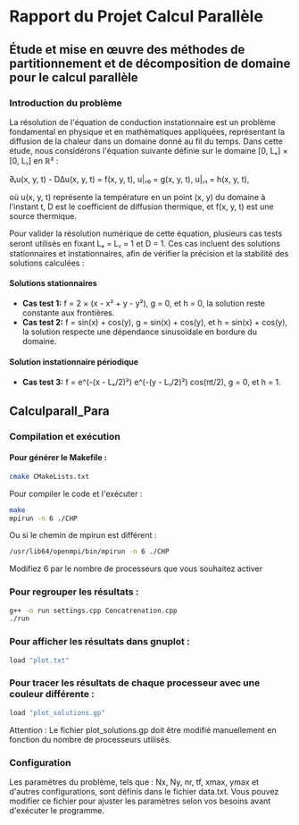 # Rapport du Projet Calcul Parallèle

## Étude et mise en œuvre des méthodes de partitionnement et de décomposition de domaine pour le calcul parallèle

### Introduction du problème

La résolution de l'équation de conduction instationnaire est un problème fondamental en physique et en mathématiques appliquées, représentant la diffusion de la chaleur dans un domaine donné au fil du temps. Dans cette étude, nous considérons l'équation suivante définie sur le domaine [0, Lₓ] × [0, Lᵧ] en ℝ² :

∂ₜu(x, y, t) - D∆u(x, y, t) = f(x, y, t),
u|ᵧ₀ = g(x, y, t),
u|ᵧ₁ = h(x, y, t),

où u(x, y, t) représente la température en un point (x, y) du domaine à l'instant t, D est le coefficient de diffusion thermique, et f(x, y, t) est une source thermique.

Pour valider la résolution numérique de cette équation, plusieurs cas tests seront utilisés en fixant Lₓ = Lᵧ = 1 et D = 1. Ces cas incluent des solutions stationnaires et instationnaires, afin de vérifier la précision et la stabilité des solutions calculées :

#### Solutions stationnaires
* **Cas test 1:** f = 2 × (x - x² + y - y²), g = 0, et h = 0, la solution reste constante aux frontières.
* **Cas test 2:** f = sin(x) + cos(y), g = sin(x) + cos(y), et h = sin(x) + cos(y), la solution respecte une dépendance sinusoïdale en bordure du domaine.

#### Solution instationnaire périodique
* **Cas test 3:** f = e^(-(x - Lₓ/2)²) e^(-(y - Lᵧ/2)²) cos(πt/2), g = 0, et h = 1.

## Calculparall_Para

### Compilation et exécution

#### Pour générer le Makefile :
```bash
cmake CMakeLists.txt
```

Pour compiler le code et l'exécuter :

```bash
make
mpirun -n 6 ./CHP
```
Ou si le chemin de mpirun est différent :

```bash
/usr/lib64/openmpi/bin/mpirun -n 6 ./CHP
```
Modifiez 6 par le nombre de processeurs que vous souhaitez activer
### Pour regrouper les résultats :

```bash
g++ -o run settings.cpp Concatrenation.cpp
./run
```

### Pour afficher les résultats dans gnuplot :
```bash 
load "plot.txt"
```
### Pour tracer les résultats de chaque processeur avec une couleur différente :
```bash
load "plot_solutions.gp"
```

Attention : Le fichier plot_solutions.gp doit être modifié manuellement en fonction du nombre de processeurs utilisés.

### Configuration
Les paramètres du problème, tels que : Nx, Ny, nr, tf, xmax, ymax et d'autres configurations, sont définis dans le fichier data.txt. Vous pouvez modifier ce fichier pour ajuster les paramètres selon vos besoins avant d'exécuter le programme.
